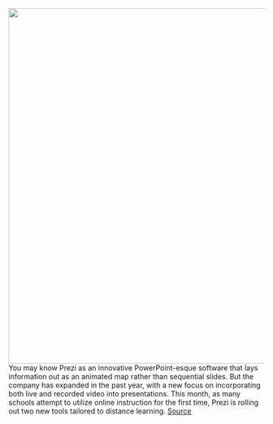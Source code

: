 <img src='https://cdn.vox-cdn.com/thumbor/y_zPsFWgSpnq26FJEFWyePP6Rbg=/0x0:959x572/1200x800/filters:focal(404x210:556x362)/cdn.vox-cdn.com/uploads/chorus_image/image/67444449/Jamie_Ewing___Prezi_Video_.0.png' width='700px' /><br/>
You may know Prezi as an innovative PowerPoint-esque software that lays information out as an animated map rather than sequential slides. But the company has expanded in the past year, with a new focus on incorporating both live and recorded video into presentations. This month, as many schools attempt to utilize online instruction for the first time, Prezi is rolling out two new tools tailored to distance learning.
<a href='https://www.theverge.com/2020/9/21/21448964/prezi-screenshare-video-new-features-distance-learning'> Source <a/>